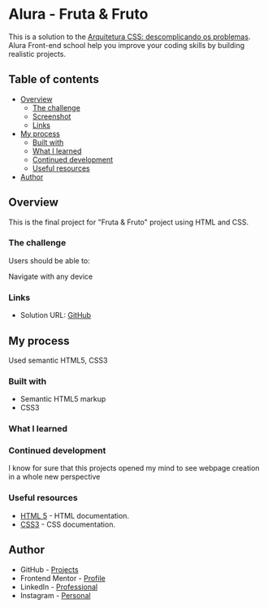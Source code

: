 # Alura - Fruta & Fruto
 
This is a solution to the [Arquitetura CSS: descomplicando os problemas](https://cursos.alura.com.br/course/arquitetura-css). Alura Front-end school help you improve your coding skills by building realistic projects.  

## Table of contents

- [Overview](#overview)
  - [The challenge](#the-challenge)
  - [Screenshot](#screenshot)
  - [Links](#links)
- [My process](#my-process)
  - [Built with](#built-with)
  - [What I learned](#what-i-learned)
  - [Continued development](#continued-development)
  - [Useful resources](#useful-resources)
- [Author](#author)

## Overview

This is the final project for "Fruta & Fruto" project using HTML and CSS.

### The challenge

Users should be able to:

Navigate with any device


### Links

- Solution URL: [GitHub](https://github.com/ViniCellist/alura-receita)

## My process

Used semantic HTML5, CSS3

### Built with

- Semantic HTML5 markup
- CSS3

### What I learned


### Continued development

I know for sure that this projects opened my mind to see webpage creation in a whole new perspective

### Useful resources

- [HTML 5](https://developer.mozilla.org/en-US/docs/Web) - HTML documentation.
- [CSS3](https://developer.mozilla.org/pt-BR/docs/Web/CSS) - CSS documentation.

## Author

- GitHub - [Projects](https://github.com/ViniCellist)
- Frontend Mentor - [Profile](https://www.frontendmentor.io/profile/ViniCellist)
- LinkedIn - [Professional](https://www.linkedin.com/in/viniciussouzaduarte/)
- Instagram - [Personal](https://www.instagram.com/vinicius_duartesd/)
